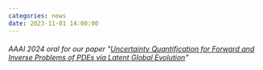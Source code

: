 ```yaml
---
categories: news
date: 2023-11-01 14:00:00
---
```


###### AAAI 2024 oral for our paper "[Uncertainty Quantification for Forward and Inverse Problems of PDEs via Latent Global Evolution](https://arxiv.org/abs/2402.08383)"

